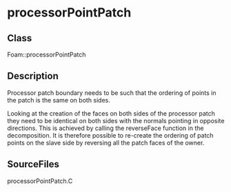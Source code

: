 # processorPointPatch 
## Class
Foam::processorPointPatch

## Description
Processor patch boundary needs to be such that the ordering of
points in the patch is the same on both sides.

Looking at the creation of the faces on both sides of the processor
patch they need to be identical on both sides with the normals pointing
in opposite directions.  This is achieved by calling the reverseFace
function in the decomposition.  It is therefore possible to re-create
the ordering of patch points on the slave side by reversing all the
patch faces of the owner.

## SourceFiles
processorPointPatch.C

